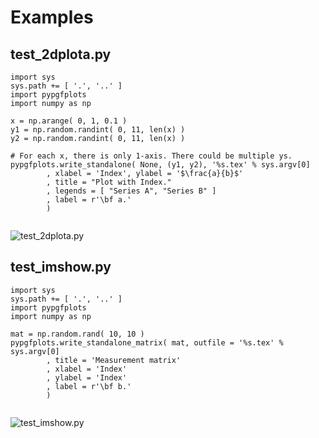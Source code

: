 # Examples
## test_2dplota.py


```{python}
import sys
sys.path += [ '.', '..' ]
import pypgfplots 
import numpy as np

x = np.arange( 0, 1, 0.1 )
y1 = np.random.randint( 0, 11, len(x) )
y2 = np.random.randint( 0, 11, len(x) )

# For each x, there is only 1-axis. There could be multiple ys.
pypgfplots.write_standalone( None, (y1, y2), '%s.tex' % sys.argv[0] 
        , xlabel = 'Index', ylabel = '$\frac{a}{b}$'
        , title = "Plot with Index."
        , legends = [ "Series A", "Series B" ]
        , label = r'\bf a.'
        )
 
```

![test_2dplota.py](test_2dplota.py.png)
## test_imshow.py


```{python}
import sys
sys.path += [ '.', '..' ]
import pypgfplots
import numpy as np

mat = np.random.rand( 10, 10 )
pypgfplots.write_standalone_matrix( mat, outfile = '%s.tex' % sys.argv[0] 
        , title = 'Measurement matrix'
        , xlabel = 'Index'
        , ylabel = 'Index'
        , label = r'\bf b.'
        )
 
```

![test_imshow.py](test_imshow.py.png)